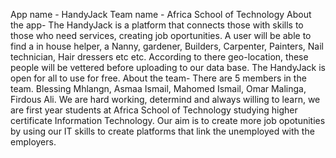 App name - HandyJack 
Team name - Africa School of Technology
About the app- The HandyJack is a platform that connects those with skills to those who need services, creating job oportunities. A user will be able to find a in house helper, a Nanny, gardener, Builders, Carpenter, Painters, Nail technician, Hair dressers etc etc. According to there geo-location, these people will be vettered before uploading to our data base. The HandyJack is open for all to use for free.
About the team- There are 5 members in the team. Blessing Mhlangn, Asmaa Ismail, Mahomed Ismail, Omar Malinga, Firdous Ali. We are hard working, determind and always willing to learn, we are first year students at Africa School of Technology studying higher certificate Information Technology. Our aim is to create more job opotunities by using our IT skills to create platforms that link the unemployed with the employers. 
